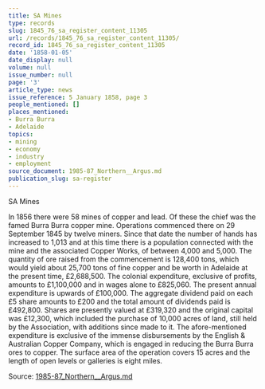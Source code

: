 ```yaml
---
title: SA Mines
type: records
slug: 1845_76_sa_register_content_11305
url: /records/1845_76_sa_register_content_11305/
record_id: 1845_76_sa_register_content_11305
date: '1858-01-05'
date_display: null
volume: null
issue_number: null
page: '3'
article_type: news
issue_reference: 5 January 1858, page 3
people_mentioned: []
places_mentioned:
- Burra Burra
- Adelaide
topics:
- mining
- economy
- industry
- employment
source_document: 1985-87_Northern__Argus.md
publication_slug: sa-register
---
```


SA Mines

In 1856 there were 58 mines of copper and lead.  Of these the chief was the famed Burra Burra copper mine.  Operations commenced there on 29 September 1845 by twelve miners.  Since that date the number of hands has increased to 1,013 and at this time there is a population connected with the mine and the associated Copper Works, of between 4,000 and 5,000.  The quantity of ore raised from the commencement is 128,400 tons, which would yield about 25,700 tons of fine copper and be worth in Adelaide at the present time, £2,688,500.  The colonial expenditure, exclusive of profits, amounts to £1,100,000 and in wages alone to £825,060.  The present annual expenditure is upwards of £100,000.  The aggregate dividend paid on each £5 share amounts to £200 and the total amount of dividends paid is £492,800.  Shares are presently valued at £319,320 and the original capital was £12,300, which included the purchase of 10,000 acres of land, still held by the Association, with additions since made to it.  The afore-mentioned expenditure is exclusive of the immense disbursements by the English & Australian Copper Company, which is engaged in reducing the Burra Burra ores to copper.  The surface area of the operation covers 15 acres and the length of open levels or galleries is eight miles.

Source: [1985-87_Northern__Argus.md](/downloads/markdown/1985-87_Northern__Argus.md)

